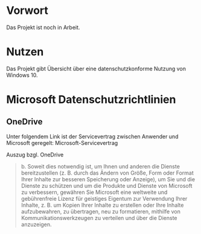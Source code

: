 # Vorwort

Das Projekt ist noch in Arbeit.

 
# Nutzen

Das Projekt gibt Übersicht über eine datenschutzkonforme Nutzung von Windows 10.

 
# Microsoft Datenschutzrichtlinien
## OneDrive

Unter folgendem Link ist der Servicevertrag zwischen Anwender und Microsoft geregelt: Microsoft-Servicevertrag

Auszug bzgl. OneDrive

> b. Soweit dies notwendig ist, um Ihnen und anderen die Dienste bereitzustellen (z. B. durch das Ändern von Größe, 
> Form oder Format Ihrer Inhalte zur besseren Speicherung oder Anzeige), um Sie und die Dienste zu schützen und
> um die Produkte und Dienste von Microsoft zu verbessern, gewähren Sie Microsoft eine weltweite und
> gebührenfreie Lizenz für geistiges Eigentum zur Verwendung Ihrer Inhalte, z. B. um Kopien Ihrer Inhalte zu erstellen 
> oder Ihre Inhalte aufzubewahren, zu übertragen, neu zu formatieren, mithilfe von Kommunikationswerkzeugen zu verteilen
> und über die Dienste anzuzeigen.
